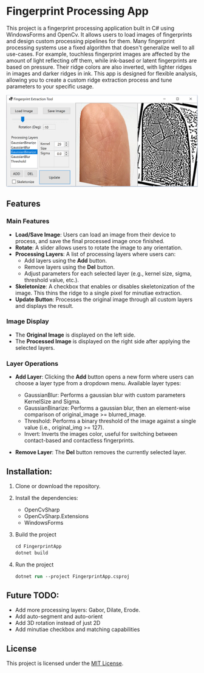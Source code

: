# Fingerprint Processing App

This project is a fingerprint processing application built in C# using WindowsForms and OpenCv. It allows users to load images of fingerprints and design custom processing pipelines for them. Many fingerprint processing systems use a fixed algorithm that doesn't generalize well to all use-cases. For example, touchless fingerprint images are affected by the amount of light reflecting off them, while ink-based or latent fingerprints are based on pressure. Their ridge colors are also inverted, with lighter ridges in images and darker ridges in ink. This app is designed for flexible analysis, allowing you to create a custom ridge extraction process and tune parameters to your specific usage. 

![Fingerprint GUI](./Images/fingerprint-gui.png)

## Features

### Main Features
- **Load/Save Image**: Users can load an image from their device to process, and save the final processed image once finished.
- **Rotate**: A slider allows users to rotate the image to any orientation.
- **Processing Layers**: A list of processing layers where users can:
  - Add layers using the **Add** button.
  - Remove layers using the **Del** button.
  - Adjust parameters for each selected layer (e.g., kernel size, sigma, threshold value, etc.).
- **Skeletonize**: A checkbox that enables or disables skeletonization of the image. This thins the ridge to a single pixel for minutiae extraction.
- **Update Button**: Processes the original image through all custom layers and displays the result.

### Image Display
- The **Original Image** is displayed on the left side.
- The **Processed Image** is displayed on the right side after applying the selected layers.

### Layer Operations
- **Add Layer**: Clicking the **Add** button opens a new form where users can choose a layer type from a dropdown menu. Available layer types:
  - GaussianBlur: Performs a gaussian blur with custom parameters KernelSize and Sigma.
  - GaussianBinarize: Performs a gaussian blur, then an element-wise comparison of original_image >= blurred_image.
  - Threshold: Performs a binary threshold of the image against a single value (i.e., original_img >= 127).
  - Invert: Inverts the images color, useful for switching between contact-based and contactless fingerprints. 
  
- **Remove Layer**: The **Del** button removes the currently selected layer.

## Installation:
1. Clone or download the repository.
2. Install the dependencies:
   - OpenCvSharp
   - OpenCvSharp.Extensions
   - WindowsForms

3. Build the project
   ```ps
   cd FingerprintApp
   dotnet build
   ```
   
4. Run the project
   ```ps
   dotnet run --project FingerprintApp.csproj
   ```

## Future TODO:
- Add more processing layers: Gabor, Dilate, Erode.
- Add auto-segment and auto-orient
- Add 3D rotation instead of just 2D
- Add minutiae checkbox and matching capabilities

## License
This project is licensed under the [MIT License](LICENSE.txt).
